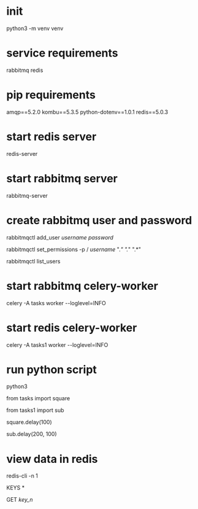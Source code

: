 # init 
python3 -m venv venv

# service requirements
rabbitmq
redis

# pip requirements
amqp==5.2.0
kombu==5.3.5
python-dotenv==1.0.1
redis==5.0.3

# start redis server
redis-server

# start rabbitmq server
rabbitmq-server

# create rabbitmq user and password
rabbitmqctl add_user _username_ _password_

rabbitmqctl set_permissions -p / _username_ ".*" ".*" ".*"

rabbitmqctl list_users

# start rabbitmq celery-worker
celery -A tasks worker --loglevel=INFO

# start redis celery-worker
celery -A tasks1 worker --loglevel=INFO

# run python script
python3

from tasks import square

from tasks1 import sub

square.delay(100)

sub.delay(200, 100)

# view data in redis
redis-cli -n 1 

KEYS *

GET _key_n_